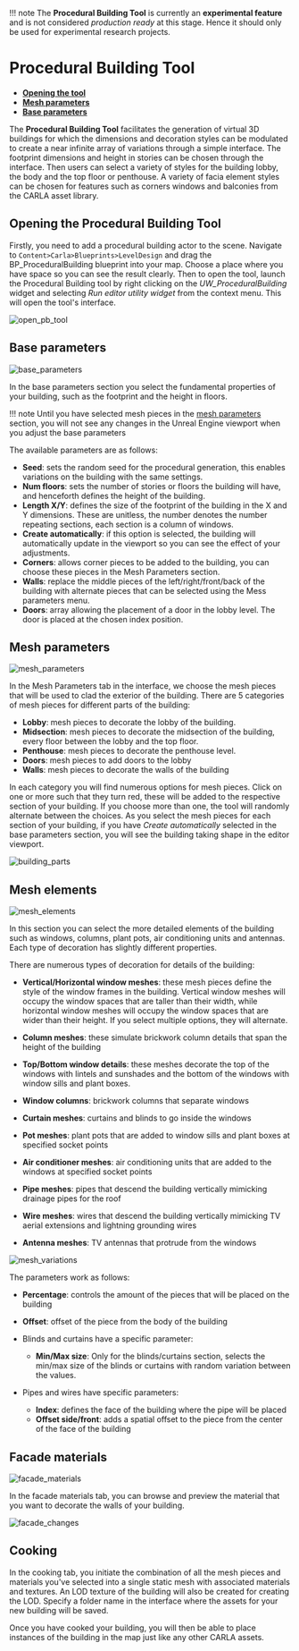 !!! note
	The __Procedural Building Tool__ is currently an __experimental feature__ and is not considered *production ready* at this stage. Hence it should only be used for experimental research projects.

# Procedural Building Tool

- [__Opening the tool__](#opening-the-procedural-building-tool)
- [__Mesh parameters__](#mesh-parameters)
- [__Base parameters__](#base-parameters)

The __Procedural Building Tool__ facilitates the generation of virtual 3D buildings for which the dimensions and decoration styles can be modulated to create a near infinite array of variations through a simple interface. The footprint dimensions and height in stories can be chosen through the interface. Then users can select a variety of styles for the building lobby, the body and the top floor or penthouse. A variety of facia element styles can be chosen for features such as corners windows and balconies from the CARLA asset library. 

## Opening the Procedural Building Tool

Firstly, you need to add a procedural building actor to the scene. Navigate to `Content>Carla>Blueprints>LevelDesign` and drag the BP_ProceduralBuilding blueprint into your map. Choose a place where you have space so you can see the result clearly. Then to open the tool, launch the Procedural Building tool by right clicking on the *UW_ProceduralBuilding* widget and selecting *Run editor utility widget* from the context menu. This will open the tool's interface. 

![open_pb_tool](img/open_pb_tool.png)

## Base parameters

![base_parameters](img/pb_base_parameters.png)

In the base parameters section you select the fundamental properties of your building, such as the footprint and the height in floors.

!!! note
	Until you have selected mesh pieces in the [mesh parameters](#mesh-parameters) section, you will not see any changes in the Unreal Engine viewport when you adjust the base parameters

The available parameters are as follows:

- __Seed__: sets the random seed for the procedural generation, this enables variations on the building with the same settings.
- __Num floors__: sets the number of stories or floors the building will have, and henceforth defines the height of the building.
- __Length X/Y__: defines the size of the footprint of the building in the X and Y dimensions. These are unitless, the number denotes the number repeating sections, each section is a column of windows.
- __Create automatically__: if this option is selected, the building will automatically update in the viewport so you can see the effect of your adjustments.
- __Corners__: allows corner pieces to be added to the building, you can choose these pieces in the Mesh Parameters section.
- __Walls__: replace the middle pieces of the left/right/front/back of the building with alternate pieces that can be selected using the Mess parameters menu.
- __Doors__: array allowing the placement of a door in the lobby level. The door is placed at the chosen index position.

## Mesh parameters

![mesh_parameters](img/pb_mesh_parameters.png)

In the Mesh Parameters tab in the interface, we choose the mesh pieces that will be used to clad the exterior of the building. There are 5 categories of mesh pieces for different parts of the building:

- __Lobby__: mesh pieces to decorate the lobby of the building.
- __Midsection__: mesh pieces to decorate the midsection of the building, every floor between the lobby and the top floor.
- __Penthouse__: mesh pieces to decorate the penthouse level.
- __Doors__: mesh pieces to add doors to the lobby
- __Walls__: mesh pieces to decorate the walls of the building

In each category you will find numerous options for mesh pieces. Click on one or more such that they turn red, these will be added to the respective section of your building. If you choose more than one, the tool will randomly alternate between the choices. As you select the mesh pieces for each section of your building, if you have *Create automatically* selected in the base parameters section, you will see the building taking shape in the editor viewport.

![building_parts](img/pb_building_parts.png)

## Mesh elements

![mesh_elements](img/pb_mesh_elements.png)

In this section you can select the more detailed elements of the building such as windows, columns, plant pots, air conditioning units and antennas. Each type of decoration has slightly different properties.

There are numerous types of decoration for details of the building:

- __Vertical/Horizontal window meshes__: these mesh pieces define the style of the window frames in the building. Vertical window meshes will occupy the window spaces that are taller than their width, while horizontal window meshes will occupy the window spaces that are wider than their height. If you select multiple options, they will alternate. 

- __Column meshes__: these simulate brickwork column details that span the height of the building

- __Top/Bottom window details__: these meshes decorate the top of the windows with lintels and sunshades and the bottom of the windows with window sills and plant boxes.

- __Window columns__: brickwork columns that separate windows

- __Curtain meshes__: curtains and blinds to go inside the windows

- __Pot meshes__: plant pots that are added to window sills and plant boxes at specified socket points

- __Air conditioner meshes__: air conditioning units that are added to the windows at specified socket points

- __Pipe meshes__: pipes that descend the building vertically mimicking drainage pipes for the roof

- __Wire meshes__: wires that descend the building vertically mimicking TV aerial extensions and lightning grounding wires

- __Antenna meshes__: TV antennas that protrude from the windows

![mesh_variations](img/pb_detail_variations.webp)

 The parameters work as follows:

* __Percentage__: controls the amount of the pieces that will be placed on the building
* __Offset__: offset of the piece from the body of the building

* Blinds and curtains have a specific parameter:
	* __Min/Max size__: Only for the blinds/curtains section, selects the min/max size of the blinds or curtains with random variation between the values.

* Pipes and wires have specific parameters:
	* __Index__: defines the face of the building where the pipe will be placed
	* __Offset side/front__: adds a spatial offset to the piece from the center of the face of the building

## Facade materials

![facade_materials](img/pb_facade_materials.png)

In the facade materials tab, you can browse and preview the material that you want to decorate the walls of your building.

![facade_changes](img/pb_facade_changes.webp)

## Cooking

In the cooking tab, you initiate the combination of all the mesh pieces and materials you've selected into a single static mesh with associated materials and textures. An LOD texture of the building will also be created for creating the LOD. Specify a folder name in the interface where the assets for your new building will be saved.

Once you have cooked your building, you will then be able to place instances of the building in the map just like any other CARLA assets.












